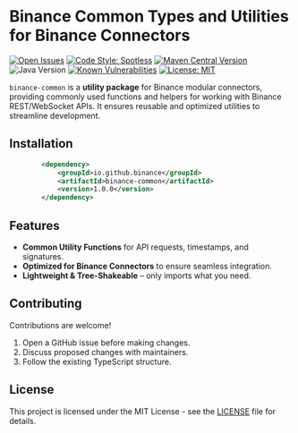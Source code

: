 # Binance Common Types and Utilities for Binance Connectors

[![Open Issues](https://img.shields.io/github/issues/binance/binance-connector-java)](https://github.com/binance/binance-connector-java/issues)
[![Code Style: Spotless](https://img.shields.io/badge/code%20style-spotless-ff69b4)](https://github.com/diffplug/spotless)
[![Maven Central Version](https://img.shields.io/maven-central/v/io.github.binance/binance-common)](https://central.sonatype.com/artifact/io.github.binance/binance-common)
![Java Version](https://img.shields.io/badge/Java-%3E=11-brightgreen)
[![Known Vulnerabilities](https://snyk.io/test/github/binance/binance-connector-java/badge.svg)](https://snyk.io/test/github/binance/binance-connector-java)
[![License: MIT](https://img.shields.io/badge/License-MIT-yellow.svg)](https://opensource.org/licenses/MIT)

`binance-common` is a **utility package** for Binance modular connectors, providing commonly used functions and helpers for working with Binance REST/WebSocket APIs. It ensures reusable and optimized utilities to streamline development.

## Installation

```xml
        <dependency>
            <groupId>io.github.binance</groupId>
            <artifactId>binance-common</artifactId>
            <version>1.0.0</version>
        </dependency>
```

## Features

- **Common Utility Functions** for API requests, timestamps, and signatures.
- **Optimized for Binance Connectors** to ensure seamless integration.
- **Lightweight & Tree-Shakeable** – only imports what you need.

## Contributing

Contributions are welcome!

1. Open a GitHub issue before making changes.
2. Discuss proposed changes with maintainers.
3. Follow the existing TypeScript structure.

## License

This project is licensed under the MIT License - see the [LICENSE](../../LICENSE) file for details.